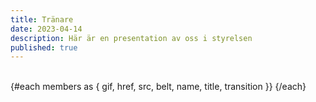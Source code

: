 ```yaml
---
title: Tränare
date: 2023-04-14
description: Här är en presentation av oss i styrelsen
published: true
---
```

<script lang="ts">
import { Profile}  from '$components'

const type = "close"

let members = [
    {
    href: "/",
    src: `/images/profile/${type}/tony.png`,
    gif: "/images/judo.gif",
    name: "Tony Jansson",
    title: "Huvudtränare",
    belt: "1 Dan (Svart)",
  },
    {
    href: "/",
    src: `/images/profile/${type}/mattias.png`,
    gif: "random",
    name: "Mattias Wallinius",
    title: "Vice Huvudtränare",
    belt: "1 Dan (Svart)" ,
  },
  {
    href: "/",
    src: `/images/profile/${type}/madde.png`,
    gif: "random",
    name: "Madeleine Fristedt Nilsson",
    title: "Tränare",
    belt: "1 Kyu (Brun)",
  },
{
    href: "/",
    src: `/images/profile/${type}/hilko.png`,
    gif: "random",
    name: "Hilko Spoelstra",
    title: "Tränare",
    belt: "1 Kyu (Brun)",
  },
  {
    href: "/",
    src: `/images/profile/${type}/paul.png`,
    gif: "random",
    name: "Paul Andersson",
    title: "Tränare",
    belt: "1 Kyu (Brun)",
  },
  {
    href: "/",
    src: `/images/profile/${type}/hannes.png`,
    gif: "random",
    name: "Hannes Alm",
    title: "Hjälptränare",
    belt: "1 Kyu (Brun)",
  },
  {
    href: "/",
    src: `/images/profile/${type}/benjamin.png`,
    gif: "random",
    name: "Benjamin Fristedt",
    title: "Hjälptränare",
    belt: "2 Kyu (Blå)",
  },
    {
    href: "/",
    src: `/images/profile/${type}/alexander.png`,
    gif: "random",
    name: "Alexander Bäckström",
    title: "Hjälptränare",
    belt: "3 Kyu (Blå-grön)",
  },
  {
    href: "/",
    src: `/images/profile/${type}/magdalena.png`,
    gif: "random",
    name: "Magdalena Alm",
    title: "Hjälptränare",
    belt: "3 Kyu (Blå-grön)",
  },
  {
    href: "/",
    src: `/images/profile/${type}/sania.png`,
    gif: "/images/unicorn-drinking-boba.gif",
    alt: "Sania Bäckström",
    name: "Sania Bäckström",
    title: "Hjälptränare",
    belt: "3 Kyu (Blå-grön)",
  },
];
</script>

<br/>
<div class="not-prose flex flex-wrap justify-center sm:justify-between ">
  {#each members as { gif, href, src, belt, name, title, transition }}
        <Profile name={name} title={title} image={src} gif={gif}  belt={belt}/>
  {/each}

</div>
